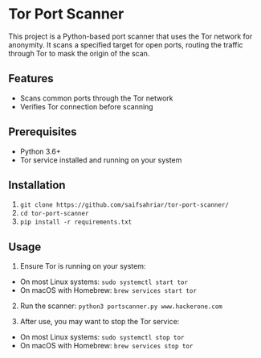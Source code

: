 # Tor Port Scanner

This project is a Python-based port scanner that uses the Tor network for anonymity. It scans a specified target for open ports, routing the traffic through Tor to mask the origin of the scan.

## Features

- Scans common ports through the Tor network
- Verifies Tor connection before scanning

## Prerequisites

- Python 3.6+
- Tor service installed and running on your system

## Installation

1. ```git clone https://github.com/saifsahriar/tor-port-scanner/```
2. ```cd tor-port-scanner```
3. ```pip install -r requirements.txt```

## Usage

1. Ensure Tor is running on your system:
- On most Linux systems: `sudo systemctl start tor`
- On macOS with Homebrew: `brew services start tor`

2. Run the scanner: ```python3 portscanner.py www.hackerone.com```
   
3. After use, you may want to stop the Tor service:
- On most Linux systems: `sudo systemctl stop tor`
- On macOS with Homebrew: `brew services stop tor`

